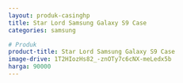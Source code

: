 ```yaml
---
layout: produk-casinghp
title: Star Lord Samsung Galaxy S9 Case
categories: samsung

# Produk
product-title: Star Lord Samsung Galaxy S9 Case
image-drive: 1T2HIozHs82_-znOTy7c6cNX-meLedx5b
harga: 90000
---
```

